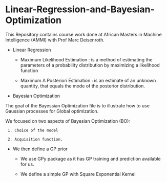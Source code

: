 # Linear-Regression-and-Bayesian-Optimization

This Repository contains course work done at African Masters in Machine Intelligence (AMMI) with Prof Marc Deisenroth.

* Linear Regression
  
  * Maximum Likelihood Estimation : is a method of estimating the parameters of a probability distribution by maximizing a likelihood function
  
  * Maximum A Posteriori Estimation : is an estimate of an unknown quantity, that equals the mode of the posterior distribution.
  
  
 * Bayesian Optimization
 
 The goal of the Bayessian Optimization file  is to illustrate how to use Gaussian processes for Global optimization.

 We  focused on two aspects of Bayesian Optimization (BO):
 
     1. Choice of the model
    
     2. Acquisition function.
     
     
 * We then define a GP prior

     * We use GPy package as it has GP training and prediction available for us.
     
     * We define a simple GP with Square Exponential Kernel 
